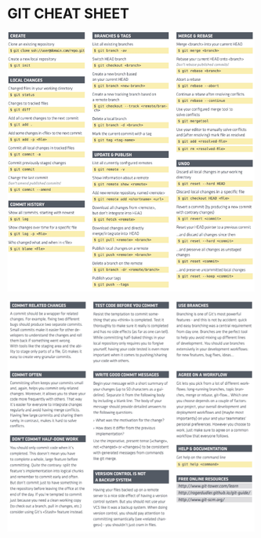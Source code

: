 # GIT CHEAT SHEET

![git cheatsheet 01](./images/git-01.jpg)

![git cheatsheet 02](./images/git-02.jpg)